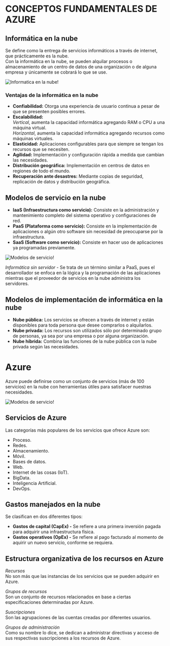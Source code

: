 # **CONCEPTOS FUNDAMENTALES DE AZURE**
## Informática en la nube
Se define como la entrega de servicios informáticos a través de internet, que prácticamente es la nube.  
Con la informática en la nube, se pueden alquilar procesos o almacenamiento de un centro de datos de una organización o de alguna empresa y únicamente se cobrará lo que se use.   

![Informatica en la nube!](https://d1.awsstatic.com/what-is-aws/AWS-Types-of-Cloud-Computing_Infrastructure-as-a-Service.c2e061a42b68ec6d969880fb8768bcb8e5cc2e69.png)

### Ventajas de la informática en la nube
- **Confiabilidad:** Otorga una experiencia de usuario continua a pesar de que se presenten posibles errores. 
- **Escalabilidad:**  
  *Vertical*, aumenta la capacidad informática agregando RAM o CPU a una máquina virtual.  
  *Horizontal*, aumenta la capacidad informática agregando recursos como máquinas virtuales.
- **Elasticidad:** Aplicaciones configurables para que siempre se tengan los recursos que se necesiten.
- **Agilidad:** Implementación y configuración rápida a medida que cambian las necesidades.
- **Distribución geográfica:** Implementación en centros de datos en regiones de todo el mundo.
- **Recuperación ante desastres:** Mediante copias de seguridad, replicación de datos y distribución geográfica. 

## Modelos de servicio en la nube
- **IaaS (Infraestructura como servicio):** Consiste en la administración y mantenimiento completo del sistema operativo y configuraciones de red.  
- **PaaS (Plataforma como servicio):** Consiste en la implementación de aplicaciones o algún otro software sin necesidad de preocuparse por la infraestructura.
- **SaaS (Software como servicio):** Consiste en hacer uso de aplicaciones ya programadas previamente.

![Modelos de servicio!](https://www.penso.com.br/wp-content/uploads/2016/02/IaaS-PaaS-e-SaaS1.jpg)

*Informática sin servidor -* Se trata de un término similar a PaaS, pues el desarrollador se enfoca en la lógica y la programación de las aplicaciones mientras que el proveedor de servicios en la nube administra los servidores.

## Modelos de implementación de informática en la nube
- **Nube pública:** Los servicios se ofrecen a través de internet y están disponibles para toda persona que desee comprarlos o alquilarlos.
- **Nube privada:** Los recursos son utilizados sólo por determinado grupo de personas, ya sea por una empresa o por alguna organización.
- **Nube híbrida:** Combina las funciones de la nube pública con la nube privada según las necesidades.

# **Azure**
Azure puede definirse como un conjunto de servicios (más de 100 servicios) en la nube con herramientas útiles para satisfacer nuestras necesidades.

![Modelos de servicio!](https://docs.microsoft.com/es-mx/learn/azure-fundamentals/intro-to-azure-fundamentals/media/azure-services.png)

## Servicios de Azure
Las categorías más populares de los servicios que ofrece Azure son:
- Proceso.
- Redes.
- Almacenamiento.
- Móvil.
- Bases de datos.
- Web.
- Internet de las cosas (IoT).
- BigData.
- Inteligencia Artificial.
- DevOps.

## Gastos manejados en la nube
Se clasifican en dos diferentes tipos:
- **Gastos de capital (CapEx) -** Se refiere a una primera inversión pagada para adquirir una infraestructura física.
- **Gastos operativos (OpEx) -** Se refiere al pago facturado al momento de aquirir un nuevo servicio, conforme se requiera.

## Estructura organizativa de los recursos en Azure
*Recursos*  
No son más que las instancias de los servicios que se pueden adquirir en Azure.  

*Grupos de recursos*  
Son un conjunto de recursos relacionados en base a ciertas especificaciones determinadas por Azure.

*Suscripciones*  
Son las agrupaciones de las cuentas creadas por diferentes usuarios.

*Grupos de administración*  
Como su nombre lo dice, se dedican a administrar directivas y acceso de sus respectivas suscripciones a los recursos de Azure.



